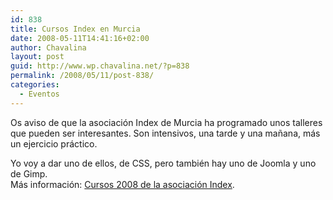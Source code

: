 ```yaml
---
id: 838
title: Cursos Index en Murcia
date: 2008-05-11T14:41:16+02:00
author: Chavalina
layout: post
guid: http://www.wp.chavalina.net/?p=838
permalink: /2008/05/11/post-838/
categories:
  - Eventos
---
```

Os aviso de que la asociación Index de Murcia ha programado unos talleres que pueden ser interesantes. Son intensivos, una tarde y una ma&ntilde;ana, más un ejercicio práctico.

Yo voy a dar uno de ellos, de CSS, pero también hay uno de Joomla y uno de Gimp.  
Más información: <a href="http://indexmurcia.wordpress.com/cursos-2008/" target="_blank">Cursos 2008 de la asociación Index</a>.